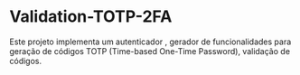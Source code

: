 # Validation-TOTP-2FA
Este projeto implementa um autenticador ,  gerador de funcionalidades para geração de códigos TOTP (Time-based One-Time Password), validação de códigos.
